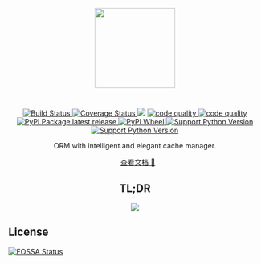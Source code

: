 <p align="center">
    <img width="160" src="https://rawcdn.githack.com/yetone/figure_bed/master/olo_logo4.png" >
</p>

# 

<p align="center">
    <a href="https://scrutinizer-ci.com/g/yetone/olo/">
        <img alt="Build Status" src="https://scrutinizer-ci.com/g/yetone/olo/badges/build.png?b=master">
    </a>
    <a href="https://scrutinizer-ci.com/g/yetone/olo/">
        <img alt="Coverage Status" src="https://scrutinizer-ci.com/g/yetone/olo/badges/coverage.png?b=master" />
    </a>
<a href="https://app.fossa.io/projects/git%2Bgithub.com%2Fyetone%2Folo?ref=badge_shield" alt="FOSSA Status"><img src="https://app.fossa.io/api/projects/git%2Bgithub.com%2Fyetone%2Folo.svg?type=shield"/></a>
    <a href="https://www.codacy.com/project/yetone/olo/dashboard?utm_source=github.com&utm_medium=referral&utm_content=yetone/olo&utm_campaign=Badge_Grade_Dashboard">
        <img alt="code quality" src="https://api.codacy.com/project/badge/Grade/a5ad69c098814cb18cfe28174cf7f35b?isInternal=true" />
    </a>
    <a href="https://scrutinizer-ci.com/g/yetone/olo/">
        <img alt="code quality" src="https://img.shields.io/scrutinizer/g/yetone/olo/master.svg" />
    </a>
    <br />
    <a href="https://pypi.org/project/olo">
        <img alt="PyPI Package latest release" src="https://img.shields.io/pypi/v/olo.svg" />
    </a>
    <a href="https://pypi.org/project/olo">
        <img alt="PyPI Wheel" src="https://img.shields.io/pypi/wheel/olo.svg" />
    </a>
    <a href="https://www.python.org">
        <img alt="Support Python Version" src="https://img.shields.io/badge/Python-2.7-brightgreen.svg">
    </a>
    <a href="https://www.python.org">
        <img alt="Support Python Version" src="https://img.shields.io/badge/Python-3.6-brightgreen.svg">
    </a>
</p>

<p align="center">
    ORM with intelligent and elegant cache manager.
</p>

<p align="center">
    <a href="https://yetone.github.io/olo/">查看文档 📖</a>
</p>

<h2 align="center">TL;DR</h2>
<p align="center">
    <img src="https://rawcdn.githack.com/yetone/figure_bed/master/olo1.svg" />
</p>


## License
[![FOSSA Status](https://app.fossa.io/api/projects/git%2Bgithub.com%2Fyetone%2Folo.svg?type=large)](https://app.fossa.io/projects/git%2Bgithub.com%2Fyetone%2Folo?ref=badge_large)